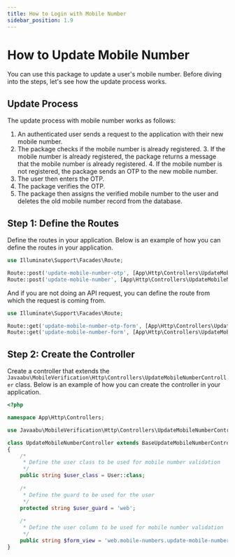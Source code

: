 ```yaml
---
title: How to Login with Mobile Number
sidebar_position: 1.9
---
```


# How to Update Mobile Number
You can use this package to update a user's mobile number. Before diving into the steps, let's see how the update process works.

## Update Process
The update process with mobile number works as follows:
1. An authenticated user sends a request to the application with their new mobile number.
2. The package checks if the mobile number is already registered.
    3. If the mobile number is already registered, the package returns a message that the mobile number is already registered.
    4. If the mobile number is not registered, the package sends an OTP to the new mobile number.
5. The user then enters the OTP.
6. The package verifies the OTP.
7. The package then assigns the verified mobile number to the user and deletes the old mobile number record from the database.

## Step 1: Define the Routes
Define the routes in your application. Below is an example of how you can define the routes in your application.

```php
use Illuminate\Support\Facades\Route;

Route::post('update-mobile-number-otp', [App\Http\Controllers\UpdateMobileNumberController::class, 'requestOtp'])->name('mobile-numbers.update-mobile-number-otp');
Route::post('update-mobile-number', [App\Http\Controllers\UpdateMobileNumberController::class, 'update'])->name('mobile-numbers.update-mobile-number');
```

And if you are not doing an API request, you can define the route from which the request is coming from.

```php
use Illuminate\Support\Facades\Route;

Route::get('update-mobile-number-otp-form', [App\Http\Controllers\UpdateMobileNumberController::class, 'showUpdateOtpRequestForm'])->name('mobile-numbers.update-mobile-number-otp.show');
Route::get('update-mobile-number-form', [App\Http\Controllers\UpdateMobileNumberController::class, 'showUpdateForm'])->name('mobile-numbers.update-mobile-number.show');
```

## Step 2: Create the Controller
Create a controller that extends the `Javaabu\MobileVerification\Http\Controllers\UpdateMobileNumberController` class. Below is an example of how you can create the controller in your application.

```php
<?php

namespace App\Http\Controllers;

use Javaabu\MobileVerification\Http\Controllers\UpdateMobileNumberController as BaseUpdateMobileNumberController;

class UpdateMobileNumberController extends BaseUpdateMobileNumberController
{
    /*
     * Define the user class to be used for mobile number validation
     */
    public string $user_class = User::class;
    
    /*
     * Define the guard to be used for the user
     */
    protected string $user_guard = 'web';
    
    /*
     * Define the user column to be used for mobile number validation
     */
    public string $form_view = 'web.mobile-numbers.update-mobile-number-form';
}
```
